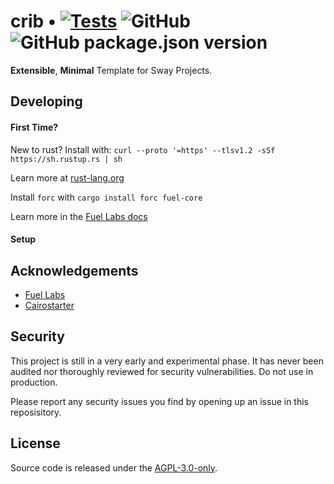 # crib • [![Tests](https://github.com/a5f9t4/crib/actions/workflows/tests.yml/badge.svg)](https://github.com/a5f9t4/crib/actions/workflows/tests.yml) ![GitHub](https://img.shields.io/github/license/a5f9t4/crib) ![GitHub package.json version](https://img.shields.io/github/package-json/v/a5f9t4/crib)


**Extensible**, **Minimal** Template for Sway Projects.

## Developing

#### First Time?

New to rust? Install with: `curl --proto '=https' --tlsv1.2 -sSf https://sh.rustup.rs | sh`

Learn more at [rust-lang.org](https://www.rust-lang.org/tools/install)

Install `forc` with `cargo install forc fuel-core`

Learn more in the [Fuel Labs docs](https://fuellabs.github.io/sway/latest/getting-started/installation.html)

#### Setup



## Acknowledgements

- [Fuel Labs](https://github.com/FuelLabs)
- [Cairostarter](https://github.com/a5f9t4/cairostarter)

## Security

This project is still in a very early and experimental phase. It has never been audited nor thoroughly reviewed for security vulnerabilities. Do not use in production.

Please report any security issues you find by opening up an issue in this reposisitory.

## License

Source code is released under the [AGPL-3.0-only](LICENSE).